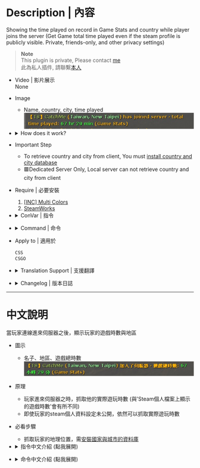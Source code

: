 # Description | 內容
Showing the time played on record in Game Stats and country while player joins the server
(Get Game total time played even if the steam profile is publicly visible. Private, friends-only, and other privacy settings)

> __Note__ <br/>
This plugin is private, Please contact [me](https://github.com/fbef0102/Game-Private_Plugin#私人插件列表-private-plugins-list)<br/>
此為私人插件, 請聯繫[本人](https://github.com/fbef0102/Game-Private_Plugin#私人插件列表-private-plugins-list)

* Video | 影片展示
<br>None

* Image
	* Name, country, city, time played
	<br/>![css_PlayerTime_1](image/css_PlayerTime_1.jpg)

* <details><summary>How does it work?</summary>

	* Display Name, country, city, play time, lerp on client connection
	* Played time is from game statistics
	* Any player whose total time played on record is below 1 hour can not join the server.
</details>

* Important Step
	* To retrieve country and city from client, You must [install country and city database](/Tutorial_%E6%95%99%E5%AD%B8%E5%8D%80/English/Server/Install_Other_File#country-and-city-database)
	* 🟥Dedicated Server Only, Local server can not retrieve country and city from client

* Require | 必要安裝
	1. [[INC] Multi Colors](https://github.com/fbef0102/L4D1_2-Plugins/releases/tag/Multi-Colors)
	2. [SteamWorks](https://github.com/hexa-core-eu/SteamWorks/releases/tag/v1.2.3)

* <details><summary>ConVar | 指令</summary>

	* cfg/sourcemod/css_PlayerTime.cfg
		```php
		// Application ID of current game. CS:S (240), CS:GO (730)
		css_PlayerTime_appid "240"

		// If 1, Announce the time played on record when player joins the server.
		css_PlayerTime_announce "1"

		// If 1, record to file. (Path: sourcemod/logs/PlayerTime.log)
		css_PlayerTime_log "1"

		// Check and unblock players with these flags. (Empty = Everyone, -1: Nobody)
		css_PlayerTime_block_immue_flag "z"

		// Ban duration (Mins) (0=Permanent)
		css_PlayerTime_block_ban_time "1440"

		// Any player whose total time played on record is below this value can not join the server. (Mins) (0=off)
		css_PlayerTime_block_short "60"

		// Any player whose total time played on record is higher this value can not join the server. (Mins) (0=off)
		css_PlayerTime_block_long "0"

		// Any player whose total time played on record is unknown can not join the server. (0=off)
		css_PlayerTime_block_unknown "0"
		```
</details>

* <details><summary>Command | 命令</summary>

	* **Check total time played of every player in game**
		```php
		sm_timedisplay
		```
</details>

* Apply to | 適用於
	```
	CSS
	CSGO
	```

* <details><summary>Translation Support | 支援翻譯</summary>

	```
	English
	繁體中文
	简体中文
	```
</details>

* <details><summary>Changelog | 版本日誌</summary>

	* v1.0 (2023-3-8)
		* Initial Release
</details>

- - - -
# 中文說明
當玩家連線進來伺服器之後，顯示玩家的遊戲時數與地區

* 圖示
	* 名子、地區、遊戲總時數
	<br/>![zho/css_PlayerTime_1_zho](image/zho/css_PlayerTime_1_zho.jpg)

* 原理
	* 玩家進來伺服器之時，抓取他的實際遊玩時數 (與'Steam個人檔案上顯示的遊戲時數'會有所不同)
	* 即使玩家的steam個人資料設定未公開，依然可以抓取實際遊玩時數

* 必看步驟
	* 抓取玩家的地理位置，需[安裝國家與城市的資料庫](/Tutorial_%E6%95%99%E5%AD%B8%E5%8D%80/Chinese_%E7%B9%81%E9%AB%94%E4%B8%AD%E6%96%87/Server/%E5%AE%89%E8%A3%9D%E5%85%B6%E4%BB%96%E6%AA%94%E6%A1%88%E6%95%99%E5%AD%B8#%E5%AE%89%E8%A3%9D%E5%9C%8B%E5%AE%B6%E8%88%87%E5%9F%8E%E5%B8%82%E7%9A%84%E8%B3%87%E6%96%99%E5%BA%AB)

* <details><summary>指令中文介紹 (點我展開)</summary>

	* cfg/sourcemod/sm_PlayerTime.cfg
		```php
		// 遊戲專屬的ID，安裝在L4D寫500，安裝在L4D2寫550
		css_PlayerTime_appid "550"

		// 為1時，玩家連線時顯示遊戲時數
		css_PlayerTime_announce "1"

		// 為1時，將玩家的遊戲時數記錄到logs裡面 (路徑為: sourcemod/logs/PlayerTime.log)
		css_PlayerTime_log "1"

		// 擁有這些權限的玩家，不會因為遊戲時數而被封鎖 (留白 = 任何人都不會被封鎖, -1: 任何人都會被封鎖)
		css_PlayerTime_block_immue_flag "z"

		// 封鎖時間 (單位: 分鐘，0=永久)
		css_PlayerTime_block_ban_time "1440"

		// 遊戲時數少於此數值的玩家將會被封鎖 (單位: 分鐘，0=關閉這項功能)
		css_PlayerTime_block_short "6000"

		// 遊戲時數大於此數值的玩家將會被封鎖 (單位: 分鐘，0=關閉這項功能)
		css_PlayerTime_block_long "0"

		// 遊戲時數未知的玩家將會被封鎖 (0=關閉這項功能)
		css_PlayerTime_block_unknown "0"
		```
</details>

* <details><summary>命令中文介紹 (點我展開)</summary>

	* **查看所有玩家的遊戲時數**
		```php
		sm_timedisplay
		```
</details>
